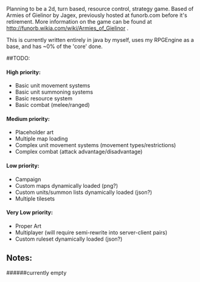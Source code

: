 Planning to be a 2d, turn based, resource control, strategy game. Based of Armies of Gielinor by Jagex, previously hosted at funorb.com before it's retirement. More information on the game can be found at http://funorb.wikia.com/wiki/Armies_of_Gielinor .

This is currently written entirely in java by myself, uses my RPGEngine as a base, and has ~0% of the 'core' done.


##TODO:

#### High priority:
- Basic unit movement systems
- Basic unit summoning systems
- Basic resource system
- Basic combat (melee/ranged)

#### Medium priority:
- Placeholder art
- Multiple map loading
- Complex unit movement systems (movement types/restrictions)
- Complex combat (attack advantage/disadvantage)


#### Low priority:
- Campaign
- Custom maps dynamically loaded (png?)
- Custom units/summon lists dynamically loaded (json?)
- Multiple tilesets

#### Very Low priority:
- Proper Art
- Multiplayer (will require semi-rewrite into server-client pairs)
- Custom ruleset dynamically loaded (json?)


## Notes:
######currently empty